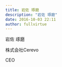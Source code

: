 ```yaml
---
title: 岩佐 琢磨
description: "岩佐 琢磨"
date: 2016-10-03 22:11
author: fullvirtue
---
```


岩佐 琢磨

株式会社Cerevo

CEO
